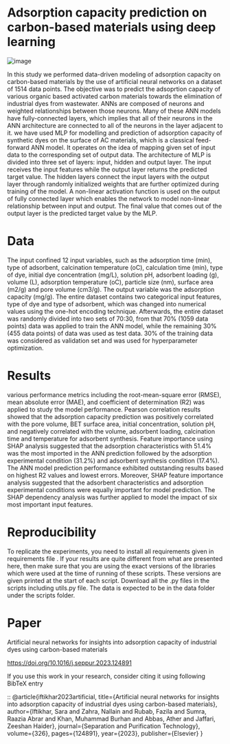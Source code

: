 # Adsorption capacity prediction on carbon-based materials using deep learning
![image](https://github.com/Sara-Iftikhar/ai4adsorption/assets/40801582/63aa32b1-4bcf-4ca6-a8cf-3414e6d612d0)

In this study we performed data-driven modeling of adsorption capacity on carbon-based materials by the use of artificial neural networks on a dataset of 1514 data 
points. The objective was to predict the adsoprtion capacity of various organic based activated carbon materials towards the elimination of industrial dyes from 
wastewater. ANNs are composed of neurons and weighted relationships between those neurons. Many of these ANN models have fully-connected layers, which implies that 
all of their neurons in the ANN architecture are connected to all of the neurons in the layer adjacent to it. we have used MLP for modelling and prediction of 
adsorption capacity of synthetic dyes on the surface of AC materials, which is a classical feed-forward ANN model. It operates on the idea of mapping given set of 
input data to the corresponding set of output data. The architecture of MLP is divided into three set of layers: input, hidden and output layer. The input receives 
the input features while the output layer returns the predicted target value. The hidden layers connect the input layers with the output layer through randomly 
initialized weights that are further optimized during training of the model. A non-linear activation function is used on the output of fully connected layer which 
enables the network to model non-linear relationship between input and output. The final value that comes out of the output layer is the predicted target value by 
the MLP.
# Data
The input confined 12 input variables, such as the adsorption time (min), type of adsorbent, calcination temperature (oC), calculation time (min), type of dye, 
initial dye concentration (mg/L), solution pH, adsorbent loading (g), volume (L), adsorption temperature (oC), particle size (nm), surface area (m2/g) and pore 
volume (cm3/g). The output variable was the adsorption capacity (mg/g). The entire dataset contains two categorical input features, type of dye and type of 
adsorbent, which was changed into numerical values using the one-hot encoding technique. Afterwards, the entire dataset was randomly divided into two sets of 
70:30, 
from that 70% (1059 data points) data was applied to train the ANN model, while the remaining 30% (455 data points) of data was used as test data. 30% of the 
training data was considered as validation set and was used for hyperparameter optimization.
# Results
various performance metrics including the root-mean-square error (RMSE), mean absolute error (MAE), and coefficient of determination (R2) was applied to study the 
model performance. Pearson correlation results showed that the adsorption capacity prediction was positively correlated with the pore volume, BET surface area, 
initial concentration, solution pH, and negatively correlated with the volume, adsorbent loading, calcination time and temperature for adsorbent synthesis. Feature 
importance using SHAP analysis suggested that the adsorption characteristics with 51.4% was the most imported in the ANN prediction followed by the adsorption 
experimental condition (31.2%) and adsorbent synthesis condition (17.4%). The ANN model prediction performance exhibited outstanding results based on highest R2 
values and lowest errors. Moreover, SHAP feature importance analysis suggested that the adsorbent characteristics and adsorption experimental conditions were 
equally 
important for model prediction. The SHAP dependency analysis was further applied to model the impact of six most important input features.
# Reproducibility
To replicate the experiments, you need to install all requirements given in requirements file . If your results are quite different from what are presented here, 
then make sure that you are using the exact versions of the libraries which were used at the time of running of these scripts. These versions are given printed at 
the start of each script. Download all the .py files in the scripts including utils.py file. The data is expected to be in the data folder under the scripts folder.
# Paper
Artificial neural networks for insights into adsorption capacity of industrial dyes using carbon-based materials

https://doi.org/10.1016/j.seppur.2023.124891

If you use this work in your research, consider citing it using following 
BibTeX entry

::
    @article{iftikhar2023artificial,
      title={Artificial neural networks for insights into adsorption capacity of industrial dyes using carbon-based materials},
      author={Iftikhar, Sara and Zahra, Nallain and Rubab, Fazila and Sumra, Raazia Abrar and Khan, Muhammad Burhan and Abbas, Ather and Jaffari, Zeeshan Haider},
      journal={Separation and Purification Technology},
      volume={326},
      pages={124891},
      year={2023},
      publisher={Elsevier}
    }
